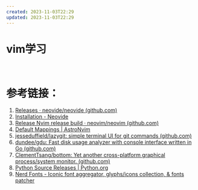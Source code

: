 ```yaml
---
created: 2023-11-03T22:29
updated: 2023-11-03T22:29
---
```

# vim学习

　　‍

# 参考链接：

1. [Releases · neovide/neovide (github.com)](https://github.com/neovide/neovide/releases)
2. [Installation - Neovide](https://neovide.dev/installation.html)
3. [Release Nvim release build · neovim/neovim (github.com)](https://github.com/neovim/neovim/releases/tag/stable)
4. [Default Mappings | AstroNvim](https://astronvim.com/Basic%20Usage/mappings)
5. [jesseduffield/lazygit: simple terminal UI for git commands (github.com)](https://github.com/jesseduffield/lazygit)
6. [dundee/gdu: Fast disk usage analyzer with console interface written in Go (github.com)](https://github.com/dundee/gdu)
7. [ClementTsang/bottom: Yet another cross-platform graphical process/system monitor. (github.com)](https://github.com/ClementTsang/bottom#debian--ubuntu)
8. [Python Source Releases | Python.org](https://www.python.org/downloads/source/)
9. [Nerd Fonts - Iconic font aggregator, glyphs/icons collection, &amp; fonts patcher](https://www.nerdfonts.com/font-downloads)

　　‍
